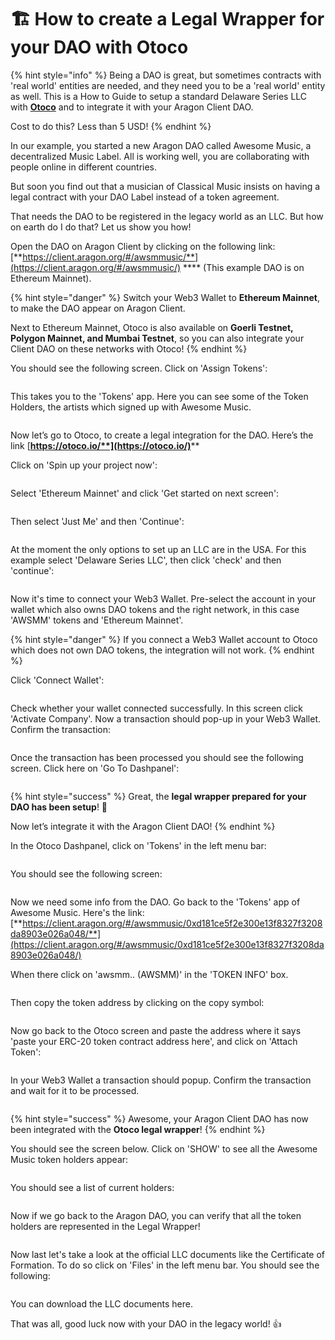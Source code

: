 # 🏗 How to create a Legal Wrapper for your DAO with Otoco

{% hint style="info" %}
Being a DAO is great, but sometimes contracts with 'real world' entities are needed, and they need you to be a 'real world' entity as well. This is a How to Guide to setup a standard Delaware Series LLC with [**Otoco**](https://otoco.io/) and to integrate it with your Aragon Client DAO.

Cost to do this? Less than 5 USD!
{% endhint %}

In our example, you started a new Aragon DAO called Awesome Music, a decentralized Music Label. All is working well, you are collaborating with people online in different countries.

But soon you find out that a musician of Classical Music insists on having a legal contract with your DAO Label instead of a token agreement.

That needs the DAO to be registered in the legacy world as an LLC. But how on earth do I do that? Let us show you how!



Open the DAO on Aragon Client by clicking on the following link: [**https://client.aragon.org/#/awsmmusic/**](https://client.aragon.org/#/awsmmusic/) **** (This example DAO is on Ethereum Mainnet).

{% hint style="danger" %}
Switch your Web3 Wallet to **Ethereum Mainnet**, to make the DAO appear on Aragon Client.



Next to Ethereum Mainnet, Otoco is also available on **Goerli Testnet, Polygon Mainnet, and Mumbai Testnet**, so you can also integrate your Client DAO on these networks with Otoco!
{% endhint %}

You should see the following screen. Click on 'Assign Tokens':

<figure><img src="../../../.gitbook/assets/Otoco 1.png" alt=""><figcaption></figcaption></figure>

This takes you to the 'Tokens' app. Here you can see some of the Token Holders, the artists which signed up with Awesome Music.

<figure><img src="../../../.gitbook/assets/Otoco 2.png" alt=""><figcaption></figcaption></figure>

Now let’s go to Otoco, to create a legal integration for the DAO. Here’s the link [**https://otoco.io/**](https://otoco.io/)****

Click on 'Spin up your project now':

<figure><img src="../../../.gitbook/assets/Otoco 3.png" alt=""><figcaption></figcaption></figure>

Select 'Ethereum Mainnet' and click 'Get started on next screen':

<figure><img src="../../../.gitbook/assets/Otoco 4.png" alt=""><figcaption></figcaption></figure>

Then select 'Just Me' and then 'Continue':

<figure><img src="../../../.gitbook/assets/Otoco 5.png" alt=""><figcaption></figcaption></figure>

At the moment the only options to set up an LLC are in the USA. For this example select 'Delaware Series LLC', then click 'check' and then 'continue':

<figure><img src="../../../.gitbook/assets/Otoco 6.png" alt=""><figcaption></figcaption></figure>

Now it's time to connect your Web3 Wallet. Pre-select the account in your wallet which also owns DAO tokens and the right network, in this case 'AWSMM' tokens and 'Ethereum Mainnet'.

{% hint style="danger" %}
If you connect a Web3 Wallet account to Otoco which does not own DAO tokens, the integration will not work.
{% endhint %}

Click 'Connect Wallet':

<figure><img src="../../../.gitbook/assets/Otoco 7.png" alt=""><figcaption></figcaption></figure>

Check whether your wallet connected successfully. In this screen click 'Activate Company'. Now a transaction should pop-up in your Web3 Wallet. Confirm the transaction:

<figure><img src="../../../.gitbook/assets/Otoco 8.png" alt=""><figcaption></figcaption></figure>

Once the transaction has been processed you should see the following screen. Click here on 'Go To Dashpanel':

<figure><img src="../../../.gitbook/assets/Otoco 9.png" alt=""><figcaption></figcaption></figure>

{% hint style="success" %}
Great, the **legal wrapper prepared for your DAO has been setup**! :tada:



Now let’s integrate it with the Aragon Client DAO!
{% endhint %}

In the Otoco Dashpanel, click on 'Tokens' in the left menu bar:

<figure><img src="../../../.gitbook/assets/Otoco 10.png" alt=""><figcaption></figcaption></figure>

You should see the following screen:

<figure><img src="../../../.gitbook/assets/Otoco 11.png" alt=""><figcaption></figcaption></figure>

Now we need some info from the DAO. Go back to the 'Tokens' app of Awesome Music. Here's the link: [**https://client.aragon.org/#/awsmmusic/0xd181ce5f2e300e13f8327f3208da8903e026a048/**](https://client.aragon.org/#/awsmmusic/0xd181ce5f2e300e13f8327f3208da8903e026a048/)



When there click on 'awsmm.. (AWSMM)' in the 'TOKEN INFO' box.

<figure><img src="../../../.gitbook/assets/Otoco 12.png" alt=""><figcaption></figcaption></figure>

Then copy the token address by clicking on the copy symbol:

<figure><img src="../../../.gitbook/assets/Otoco 13.png" alt=""><figcaption></figcaption></figure>

Now go back to the Otoco screen and paste the address where it says 'paste your ERC-20 token contract address here', and click on 'Attach Token':

<figure><img src="../../../.gitbook/assets/Otoco 14.png" alt=""><figcaption></figcaption></figure>

In your Web3 Wallet a transaction should popup. Confirm the transaction and wait for it to be processed.

<figure><img src="../../../.gitbook/assets/Otoco 15.png" alt=""><figcaption></figcaption></figure>

{% hint style="success" %}
Awesome, your Aragon Client DAO has now been integrated with the **Otoco legal wrapper**!
{% endhint %}

You should see the screen below. Click on 'SHOW' to see all the Awesome Music token holders appear:

<figure><img src="../../../.gitbook/assets/Otoco 16.png" alt=""><figcaption></figcaption></figure>

You should see a list of current holders:

<figure><img src="../../../.gitbook/assets/Otoco 17.png" alt=""><figcaption></figcaption></figure>

Now if we go back to the Aragon DAO, you can verify that all the token holders are represented in the Legal Wrapper!

<figure><img src="../../../.gitbook/assets/Otoco 18.png" alt=""><figcaption></figcaption></figure>

Now last let's take a look at the official LLC documents like the Certificate of Formation. To do so click on 'Files' in the left menu bar. You should see the following:

<figure><img src="../../../.gitbook/assets/Otoco 19.png" alt=""><figcaption></figcaption></figure>

You can download the LLC documents here.

That was all, good luck now with your DAO in the legacy world! :thumbsup:
